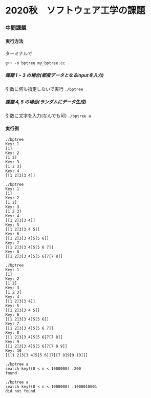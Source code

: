 # 2020秋　ソフトウェア工学の課題
### 中間課題
#### 実行方法
ターミナルで

`g++ -o bptree my_bptree.cc` 

##### 課題 1 ~ 3 の場合(都度データとなるinputを入力)
引数に何も指定しないで実行
`./bptree`
##### 課題 4, 5 の場合(ランダムにデータ生成)
引数に文字を入力(なんでも可)
`./bptree a`

#### 実行例
```
./bptree
Key: 1
[1]
Key: 2
[1 2]
Key: 3
[1 2 3]
Key: 4
[[1 2]3[3 4]]
```

```
./bptree
Key: 1
[1]
Key: 2
[1 2]
Key: 3
[1 2 3]
Key: 4
[[1 2]3[3 4]]
Key: 5
[[1 2]3[3 4 5]]
Key: 6
[[1 2]3[3 4]5[5 6]]
Key: 7
[[1 2]3[3 4]5[5 6 7]]
Key: 8
[[1 2]3[3 4]5[5 6]7[7 8]]

```

```
./bptree
Key: 1
[1]
Key: 2
[1 2]
Key: 3
[1 2 3]
Key: 4
[[1 2]3[3 4]]
Key: 5
[[1 2]3[3 4 5]]
Key: 6
[[1 2]3[3 4]5[5 6]]
Key: 7
[[1 2]3[3 4]5[5 6 7]]
Key: 8
[[1 2]3[3 4]5[5 6]7[7 8]]
Key: 9
[[1 2]3[3 4]5[5 6]7[7 8 9]]
Key: 10
[[[1 2]3[3 4]5[5 6]]7[[7 8]9[9 10]]]
```
```
./bptree a
search key?(0 < n < 1000000) :200
found
```
```
./bptree a
search key?(0 < n < 1000000) :1000010001
did not found
```
